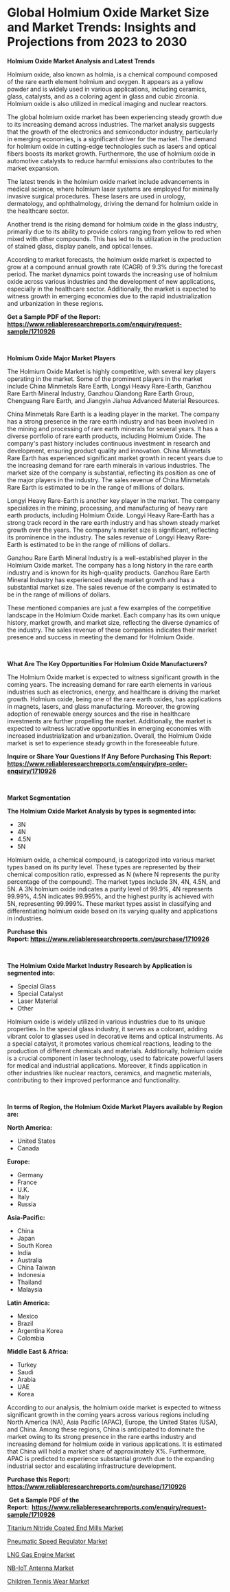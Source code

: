 <p><h1>Global Holmium Oxide Market Size and Market Trends: Insights and Projections from 2023 to 2030</h1></p><p><strong>Holmium Oxide Market Analysis and Latest Trends</strong></p>
<p><p>Holmium oxide, also known as holmia, is a chemical compound composed of the rare earth element holmium and oxygen. It appears as a yellow powder and is widely used in various applications, including ceramics, glass, catalysts, and as a coloring agent in glass and cubic zirconia. Holmium oxide is also utilized in medical imaging and nuclear reactors.</p><p>The global holmium oxide market has been experiencing steady growth due to its increasing demand across industries. The market analysis suggests that the growth of the electronics and semiconductor industry, particularly in emerging economies, is a significant driver for the market. The demand for holmium oxide in cutting-edge technologies such as lasers and optical fibers boosts its market growth. Furthermore, the use of holmium oxide in automotive catalysts to reduce harmful emissions also contributes to the market expansion.</p><p>The latest trends in the holmium oxide market include advancements in medical science, where holmium laser systems are employed for minimally invasive surgical procedures. These lasers are used in urology, dermatology, and ophthalmology, driving the demand for holmium oxide in the healthcare sector.</p><p>Another trend is the rising demand for holmium oxide in the glass industry, primarily due to its ability to provide colors ranging from yellow to red when mixed with other compounds. This has led to its utilization in the production of stained glass, display panels, and optical lenses.</p><p>According to market forecasts, the holmium oxide market is expected to grow at a compound annual growth rate (CAGR) of 9.3% during the forecast period. The market dynamics point towards the increasing use of holmium oxide across various industries and the development of new applications, especially in the healthcare sector. Additionally, the market is expected to witness growth in emerging economies due to the rapid industrialization and urbanization in these regions.</p></p>
<p><strong>Get a Sample PDF of the Report:&nbsp; <a href="https://www.reliableresearchreports.com/enquiry/request-sample/1710926">https://www.reliableresearchreports.com/enquiry/request-sample/1710926</a></strong></p>
<p>&nbsp;</p>
<p><strong>Holmium Oxide Major Market Players</strong></p>
<p><p>The Holmium Oxide Market is highly competitive, with several key players operating in the market. Some of the prominent players in the market include China Minmetals Rare Earth, Longyi Heavy Rare-Earth, Ganzhou Rare Earth Mineral Industry, Ganzhou Qiandong Rare Earth Group, Chenguang Rare Earth, and Jiangyin Jiahua Advanced Material Resources.</p><p>China Minmetals Rare Earth is a leading player in the market. The company has a strong presence in the rare earth industry and has been involved in the mining and processing of rare earth minerals for several years. It has a diverse portfolio of rare earth products, including Holmium Oxide. The company's past history includes continuous investment in research and development, ensuring product quality and innovation. China Minmetals Rare Earth has experienced significant market growth in recent years due to the increasing demand for rare earth minerals in various industries. The market size of the company is substantial, reflecting its position as one of the major players in the industry. The sales revenue of China Minmetals Rare Earth is estimated to be in the range of millions of dollars.</p><p>Longyi Heavy Rare-Earth is another key player in the market. The company specializes in the mining, processing, and manufacturing of heavy rare earth products, including Holmium Oxide. Longyi Heavy Rare-Earth has a strong track record in the rare earth industry and has shown steady market growth over the years. The company's market size is significant, reflecting its prominence in the industry. The sales revenue of Longyi Heavy Rare-Earth is estimated to be in the range of millions of dollars.</p><p>Ganzhou Rare Earth Mineral Industry is a well-established player in the Holmium Oxide market. The company has a long history in the rare earth industry and is known for its high-quality products. Ganzhou Rare Earth Mineral Industry has experienced steady market growth and has a substantial market size. The sales revenue of the company is estimated to be in the range of millions of dollars.</p><p>These mentioned companies are just a few examples of the competitive landscape in the Holmium Oxide market. Each company has its own unique history, market growth, and market size, reflecting the diverse dynamics of the industry. The sales revenue of these companies indicates their market presence and success in meeting the demand for Holmium Oxide.</p></p>
<p>&nbsp;</p>
<p><strong>What Are The Key Opportunities For Holmium Oxide Manufacturers?</strong></p>
<p><p>The Holmium Oxide market is expected to witness significant growth in the coming years. The increasing demand for rare earth elements in various industries such as electronics, energy, and healthcare is driving the market growth. Holmium oxide, being one of the rare earth oxides, has applications in magnets, lasers, and glass manufacturing. Moreover, the growing adoption of renewable energy sources and the rise in healthcare investments are further propelling the market. Additionally, the market is expected to witness lucrative opportunities in emerging economies with increased industrialization and urbanization. Overall, the Holmium Oxide market is set to experience steady growth in the foreseeable future.</p></p>
<p><strong>Inquire or Share Your Questions If Any Before Purchasing This Report: <a href="https://www.reliableresearchreports.com/enquiry/pre-order-enquiry/1710926">https://www.reliableresearchreports.com/enquiry/pre-order-enquiry/1710926</a></strong></p>
<p>&nbsp;</p>
<p><strong>Market Segmentation</strong></p>
<p><strong>The Holmium Oxide Market Analysis by types is segmented into:</strong></p>
<p><ul><li>3N</li><li>4N</li><li>4.5N</li><li>5N</li></ul></p>
<p><p>Holmium oxide, a chemical compound, is categorized into various market types based on its purity level. These types are represented by their chemical composition ratio, expressed as N (where N represents the purity percentage of the compound). The market types include 3N, 4N, 4.5N, and 5N. A 3N holmium oxide indicates a purity level of 99.9%, 4N represents 99.99%, 4.5N indicates 99.995%, and the highest purity is achieved with 5N, representing 99.999%. These market types assist in classifying and differentiating holmium oxide based on its varying quality and applications in industries.</p></p>
<p><strong>Purchase this Report:&nbsp;<a href="https://www.reliableresearchreports.com/purchase/1710926">https://www.reliableresearchreports.com/purchase/1710926</a></strong></p>
<p>&nbsp;</p>
<p><strong>The Holmium Oxide Market Industry Research by Application is segmented into:</strong></p>
<p><ul><li>Special Glass</li><li>Special Catalyst</li><li>Laser Material</li><li>Other</li></ul></p>
<p><p>Holmium oxide is widely utilized in various industries due to its unique properties. In the special glass industry, it serves as a colorant, adding vibrant color to glasses used in decorative items and optical instruments. As a special catalyst, it promotes various chemical reactions, leading to the production of different chemicals and materials. Additionally, holmium oxide is a crucial component in laser technology, used to fabricate powerful lasers for medical and industrial applications. Moreover, it finds application in other industries like nuclear reactors, ceramics, and magnetic materials, contributing to their improved performance and functionality.</p></p>
<p>&nbsp;</p>
<p><strong>In terms of Region, the Holmium Oxide Market Players available by Region are:</strong></p>
<p>
    <p> <strong> North America: </strong>
        <ul>
            <li>United States</li>
            <li>Canada</li>
        </ul>
        </p> 
    <p> <strong> Europe: </strong>
        <ul>
            <li>Germany</li>
            <li>France</li>
            <li>U.K.</li>
            <li>Italy</li>
            <li>Russia</li>
        </ul>
        </p> 
    <p> <strong> Asia-Pacific: </strong>
        <ul>
            <li>China</li>
            <li>Japan</li>
            <li>South Korea</li>
            <li>India</li>
            <li>Australia</li>
            <li>China Taiwan</li>
            <li>Indonesia</li>
            <li>Thailand</li>
            <li>Malaysia</li>
        </ul>
        </p> 
    <p> <strong> Latin America: </strong>
        <ul>
            <li>Mexico</li>
            <li>Brazil</li>
            <li>Argentina Korea</li>
            <li>Colombia</li>
        </ul>
        </p> 
    <p> <strong> Middle East & Africa: </strong>
        <ul>
            <li>Turkey</li>
            <li>Saudi</li>
            <li>Arabia</li>
            <li>UAE</li>
            <li>Korea</li>
        </ul>
    </p>
    </p>
<p><p>According to our analysis, the holmium oxide market is expected to witness significant growth in the coming years across various regions including North America (NA), Asia Pacific (APAC), Europe, the United States (USA), and China. Among these regions, China is anticipated to dominate the market owing to its strong presence in the rare earths industry and increasing demand for holmium oxide in various applications. It is estimated that China will hold a market share of approximately X%. Furthermore, APAC is predicted to experience substantial growth due to the expanding industrial sector and escalating infrastructure development.</p></p>
<p><strong>Purchase this Report: <a href="https://www.reliableresearchreports.com/purchase/1710926">https://www.reliableresearchreports.com/purchase/1710926</a></strong></p>
<p>&nbsp;<strong>Get a Sample PDF of the Report:&nbsp;&nbsp;<a href="https://www.reliableresearchreports.com/enquiry/request-sample/1710926">https://www.reliableresearchreports.com/enquiry/request-sample/1710926</a></strong></p>
<p><strong></strong></p>
<p><p><a href="https://medium.com/@timothychapman46/titanium-nitride-coated-end-mills-market-trends-forecast-and-competitive-analysis-to-2030-7a8a118689d3">Titanium Nitride Coated End Mills Market</a></p><p><a href="https://medium.com/@josephweaver29/pneumatic-speed-regulator-market-size-market-outlook-and-market-forecast-2023-to-2030-b01566e23980">Pneumatic Speed Regulator Market</a></p><p><a href="https://medium.com/@frankpeters35/decoding-lng-gas-engine-market-metrics-market-share-trends-and-growth-patterns-f582ae8ac2f8">LNG Gas Engine Market</a></p><p><a href="https://medium.com/@twilabailey2000/nb-iot-antenna-market-comprehensive-assessment-by-type-application-and-geography-c234f510b564">NB-IoT Antenna Market</a></p><p><a href="https://medium.com/@kiannoel89776554/children-tennis-wear-market-comprehensive-assessment-by-type-application-and-geography-cf55facc0046">Children Tennis Wear Market</a></p></p>